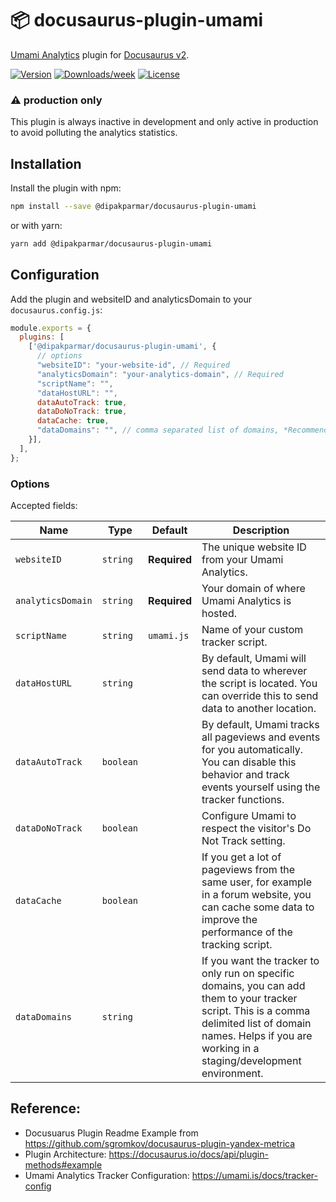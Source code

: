 # 📦 docusaurus-plugin-umami

[Umami Analytics](https://umami.is) plugin for [Docusaurus v2](https://docusaurus.io/).

[![Version](https://img.shields.io/npm/v/@dipakparmar/docusaurus-plugin-umami.svg)](https://npmjs.org/package/@dipakparmar/docusaurus-plugin-umami)
[![Downloads/week](https://img.shields.io/npm/dw/@dipakparmar/docusaurus-plugin-umami)](https://npmjs.org/package/@dipakparmar/docusaurus-plugin-umami)
[![License](https://img.shields.io/npm/l/@dipakparmar/docusaurus-plugin-umami.svg)](https://github.com/dipakparmar/docusaurus-plugin-umami/blob/main/package.json)

### ⚠️ production only

This plugin is always inactive in development and only active in production to avoid polluting the analytics statistics.

## Installation

Install the plugin with npm:

```bash
npm install --save @dipakparmar/docusaurus-plugin-umami
```

or with yarn:
```bash
yarn add @dipakparmar/docusaurus-plugin-umami
```

## Configuration

Add the plugin and websiteID and analyticsDomain to your `docusaurus.config.js`:

```js
module.exports = {
  plugins: [
    ['@dipakparmar/docusaurus-plugin-umami', {
      // options
      "websiteID": "your-website-id", // Required
      "analyticsDomain": "your-analytics-domain", // Required
      "scriptName": "", 
      "dataHostURL": "",
      dataAutoTrack: true,
      dataDoNoTrack: true,
      dataCache: true,
      "dataDomains": "", // comma separated list of domains, *Recommended*
    }],
  ],
};
```

### Options

Accepted fields:

<small>

| Name | Type | Default | Description |
| --- | --- | --- | --- |
| `websiteID` | `string` | **Required** | The unique website ID from your Umami Analytics. |
| `analyticsDomain` | `string` | **Required** | Your domain of where Umami Analytics is hosted. |
| `scriptName` | `string` | `umami.js` | Name of your custom tracker script.  |
| `dataHostURL` | `string` | | By default, Umami will send data to wherever the script is located. You can override this to send data to another location. |
| `dataAutoTrack` | `boolean` | | By default, Umami tracks all pageviews and events for you automatically. You can disable this behavior and track events yourself using the tracker functions. |
| `dataDoNoTrack` | `boolean` |  | Configure Umami to respect the visitor's Do Not Track setting. |
| `dataCache` | `boolean` | | If you get a lot of pageviews from the same user, for example in a forum website, you can cache some data to improve the performance of the tracking script. |
| `dataDomains` | `string` | | If you want the tracker to only run on specific domains, you can add them to your tracker script. This is a comma delimited list of domain names. Helps if you are working in a staging/development environment. |


</small>

## Reference: 

- Docusuarus Plugin Readme Example from https://github.com/sgromkov/docusaurus-plugin-yandex-metrica
- Plugin Architecture: https://docusaurus.io/docs/api/plugin-methods#example
- Umami Analytics Tracker Configuration: https://umami.is/docs/tracker-config
